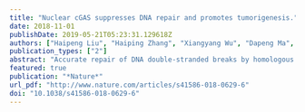 ```yaml
---
title: "Nuclear cGAS suppresses DNA repair and promotes tumorigenesis."
date: 2018-11-01
publishDate: 2019-05-21T05:23:31.129618Z
authors: ["Haipeng Liu", "Haiping Zhang", "Xiangyang Wu", "Dapeng Ma", "Juehui Wu", "Lin Wang", "Yan Jiang", "Yiyan Fei", "Chenggang Zhu", "Rong Tan", "Peter Jungblut", "Gang Pei", "Anca Dorhoi", "Qiaoling Yan", "Fan Zhang", "Ruijuan Zheng", "Siyu Liu", "Haijiao Liang", "Zhonghua Liu", "Hua Yang", "Jianxia Chen", "Peng Wang", "Tianqi Tang", "Wenxia Peng", "Zhangsen Hu", "Zhu Xu", "Xiaochen Huang", "Jie Wang", "Haohao Li", "Yilong Zhou", "Feng Liu", "Dapeng Yan", "Stefan H E Kaufmann", "Chang Chen", "Zhiyong Mao", "Baoxue Ge"]
publication_types: ["2"]
abstract: "Accurate repair of DNA double-stranded breaks by homologous recombination preserves genome integrity and inhibits tumorigenesis. Cyclic GMP-AMP synthase (cGAS) is a cytosolic DNA sensor that activates innate immunity by initiating the STING-IRF3-type I IFN signalling cascade1,2. Recognition of ruptured micronuclei by cGAS links genome instability to the innate immune response3,4, but the potential involvement of cGAS in DNA repair remains unknown. Here we demonstrate that cGAS inhibits homologous recombination in mouse and human models. DNA damage induces nuclear translocation of cGAS in a manner that is dependent on importin-$α$, and the phosphorylation of cGAS at tyrosine 215-mediated by B-lymphoid tyrosine kinase-facilitates the cytosolic retention of cGAS. In the nucleus, cGAS is recruited to double-stranded breaks and interacts with PARP1 via poly(ADP-ribose). The cGAS-PARP1 interaction impedes the formation of the PARP1-Timeless complex, and thereby suppresses homologous recombination. We show that knockdown of cGAS suppresses DNA damage and inhibits tumour growth both in vitro and in vivo. We conclude that nuclear cGAS suppresses homologous-recombination-mediated repair and promotes tumour growth, and that cGAS therefore represents a potential target for cancer prevention and therapy."
featured: true
publication: "*Nature*"
url_pdf: "http://www.nature.com/articles/s41586-018-0629-6"
doi: "10.1038/s41586-018-0629-6"
---
```


